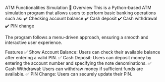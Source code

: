 ATM Functionalities Simulation 🏦
Overview
This is a Python-based ATM simulation program that allows users to perform basic banking operations such as:
✔️ Checking account balance
✔️ Cash deposit
✔️ Cash withdrawal
✔️ PIN change

The program follows a menu-driven approach, ensuring a smooth and interactive user experience.

Features
✅ Show Account Balance: Users can check their available balance after entering a valid PIN.
✅ Cash Deposit: Users can deposit money by entering the account number and specifying the note denominations.
✅ Cash Withdrawal: Users can withdraw money if sufficient funds are available.
✅ PIN Change: Users can securely update their PIN.


